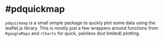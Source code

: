 #pdquickmap
==========

`pdquickmap` is a small simple package to quckly plot some data using the leaflet.js library. This is mostly just a few wrappers around functions from `RgoogleMaps` and `rCharts` for quick, painless (but limited) plotting.
